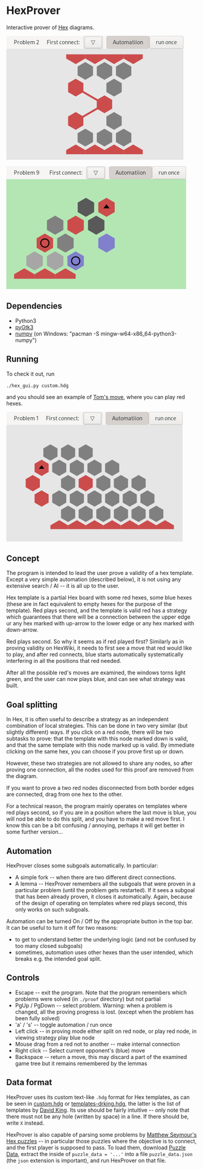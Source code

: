 # HexProver

Interactive prover of [Hex](https://en.wikipedia.org/wiki/Hex_(board_game)) diagrams.

![Internal connection example](screenshots/internal_connection.png)

![Strategy Viewer example](/screenshots/view_strategy.png) 

## Dependencies
+ Python3
+ [pyGtk3](https://pygobject.readthedocs.io/en/latest/getting_started.html)
+ [numpy](https://pypi.org/project/numpy/) (on Windows: "pacman -S mingw-w64-x86_64-python3-numpy")

## Running

To check it out, run
```
./hex_gui.py custom.hdg
```

and you should see an example of [Tom's move](https://www.hexwiki.net/index.php/Tom%27s_move), where you can play red hexes.

![Initial position](screenshots/start.png)

## Concept

The program is intended to lead the user prove a validity of a hex template. Except a very simple automation (described below), it is not using any extensive search / AI -- it is all up to the user.

Hex template is a partial Hex board with some red hexes, some blue hexes (these are in fact equivalent to empty hexes for the purpose of the template). Red plays second, and the template is valid red has a strategy which guarantees that there will be a connection between the upper edge ur any hex marked with up-arrow to the lower edge or any hex marked with down-arrow.

Red plays second. So why it seems as if red played first? Similarly as in proving validity on HexWiki, it needs to first see a move that red would like to play, and after red connects, blue starts automatically systematically interfering in all the positions that red needed.

After all the possible red's moves are examined, the windows torns light green, and the user can now plays blue, and can see what strategy was built.

## Goal splitting

In Hex, it is often useful to describe a strategy as an independent combination of local strategies. This can be done in two very similar (but slightly different) ways. If you click on a red node, there will be two subtasks to prove: that the template with this node marked down is valid, and that the same template with this node marked up is valid. By immediate clicking on the same hex, you can choose if you prove first up or down.

However, these two strategies are not allowed to share any nodes, so after proving one connection, all the nodes used for this proof are removed from the diagram.

If you want to prove a two red nodes disconnected from both border edges are connected, drag from one hex to the other.

For a technical reason, the program mainly operates on templates where red plays second, so if you are in a position where the last move is blue, you will nod be able to do this split, and you have to make a red move first. I know this can be a bit confusing / annoying, perhaps it will get better in some further version...

## Automation

HexProver closes some subgoals automatically. In particular:
* A simple fork -- when there are two different direct connections.
* A lemma -- HexProver remembers all the subgoals that were proven in a particular problem (until the problem gets restarted). If it sees a subgoal that has been already proven, it closes it automatically. Again, because of the design of operating on templates where red plays second, this only works on such subgoals.

Automation can be turned On / Off by the appropriate button in the top bar. It can be useful to turn it off for two reasons:
* to get to understand better the underlying logic (and not be confused by too many closed subgoals)
* sometimes, automation uses other hexes than the user intended, which breaks e.g. the intended goal split.

## Controls

* Escape -- exit the program. Note that the program remembers which problems were solved (in `./proof` directory) but not partial 
* PgUp / PgDown -- select problem. Warning: when a problem is changed, all the proving progress is lost. (except when the problem has been fully solved)
* 'a' / 's' -- toggle automation / run once
* Left click -- in proving mode either split on red node, or play red node, in viewing strategy play blue node
* Mouse drag from a red not to another -- make internal connection
* Right click -- Select current opponent's (blue) move
* Backspace -- return a move, this may discard a part of the examined game tree but it remains remembered by the lemmas

## Data format

HexProver uses its custom text-like `.hdg` format for Hex templates, as can be seen in
[custom.hdg](custom.hdg) or [templates-drking.hdg](templates-drking.hdg), the latter is the list of templates by [David King](https://www.drking.org.uk/hexagons/hex/templates.html). Its use should be fairly intuitive -- only note that there must not be any hole (written by space) in a line. If there should be, write `X` instead.

HexProver is also capable of parsing some problems by [Matthew Seymour's Hex puzzles](http://www.mseymour.ca/hex_puzzle/) -- in particular those puzzles where the objective is to connect, and the first player is supposed to pass. To load them, download [Puzzle Data](http://www.mseymour.ca/hex_puzzle/puzzle_data.js), extract the inside of `puzzle_data = '...'` into a file `puzzle_data.json` (the `json` extension is important), and run HexProver on that file.

